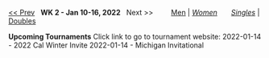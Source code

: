 [<< Prev](women_singles_2145.md) &nbsp; **WK 2 - Jan 10-16, 2022** &nbsp; Next >> &nbsp;&nbsp;&nbsp;&nbsp;&nbsp;&nbsp;&nbsp; [Men](./men_singles_2202.md) &#124; [*Women*](./women_singles_2202.md) &nbsp;&nbsp;&nbsp;&nbsp;&nbsp; [*Singles*](./women_singles_2202.md) &#124; [Doubles](./women_doubles_2202.md)

**Upcoming Tournaments**
Click link to go to tournament website:
  2022-01-14 - 2022 Cal Winter Invite
  2022-01-14 - Michigan Invitational